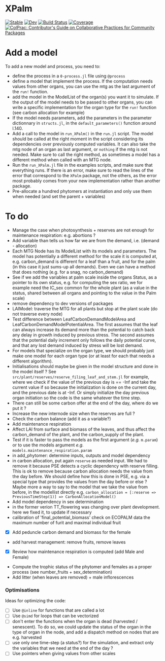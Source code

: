 # XPalm

[![Stable](https://img.shields.io/badge/docs-stable-blue.svg)](https://PalmStudio.github.io/XPalm.jl/stable/)
[![Dev](https://img.shields.io/badge/docs-dev-blue.svg)](https://PalmStudio.github.io/XPalm.jl/dev/)
[![Build Status](https://github.com/PalmStudio/XPalm.jl/actions/workflows/CI.yml/badge.svg?branch=main)](https://github.com/PalmStudio/XPalm.jl/actions/workflows/CI.yml?query=branch%3Amain)
[![Coverage](https://codecov.io/gh/PalmStudio/XPalm.jl/branch/main/graph/badge.svg)](https://codecov.io/gh/PalmStudio/XPalm.jl)
[![ColPrac: Contributor's Guide on Collaborative Practices for Community Packages](https://img.shields.io/badge/ColPrac-Contributor's%20Guide-blueviolet)](https://github.com/SciML/ColPrac)

# Add a model

To add a new model and process, you need to:

- define the process in a `0-process.jl` file using `@process`
- define a model that implement the process. If the computation needs values from other organs, you can use the mtg as the last argument of the `run!` function. 
- add the model in the ModelList of the organ(s) you want it to simulate. If the output of the model needs to be passed to other organs, you can write a specific implementation for the organ type for the `run!` function (see carbon allocation for example)
- If the model needs parameters, add the parameters in the parameter dictionnary in `structs.jl`, in the `default_parameters()` function around l.140.
- Add a call to the model in `run_XPalm()` in the `run.jl` script. The model should be called at the right moment in the script considering its dependencies over previously computed variables. It can also take the mtg node of an organ as last argument, or `nothing` if the mtg is not needed. Make sure to call the right method, as sometimes a model has a different method when called with an MTG node.
- Run the `run_XPalm.jl` file in the examples scripts, and make sure that everything runs. If there is an error, make sure to read the lines of the error that correspond to the `XPalm` package, not the others, as the error most probably comes from your new implementation rather than another package.
- Pre-allocate a hundred phytomers at instantiation and only use them when needed (and set the parent + variables)



# To do

- Manage the case when photosynthesis + reserves are not enough for maintenance respiration: e.g. abortions ? 
- Add variable than tells us how far we are from the demand, i.e. (demand - allocation)
- Each MTG Node has its ModelList with its models and parameters. The model has potentially a different method for the scale it is computed at, e.g. carbon_demand is different for a leaf than a fruit, and for the palm (in this case it just sums-up all demands). Even we can have a method that does nothing (e.g. for a snag, no carbon_demand)
- See if we add the variables at palm scale inside the organs Status, as a pointer to its own status, e.g. for computing the sex ratio, we for example need the IC_sex common for the whole plant (as a value in the status, shared between all organs and pointing to the value in the Palm scale)
- remove dependency to dev versions of packages
- LAIModel: traverse the MTG for all plants but stop at the plant scale (do not traverse every node)
- Test difference between LeafCarbonDemandModelArea and LeafCarbonDemandModelPotentialArea. The first assumes that the leaf can always increase its demand more than the potential to catch back any delay in growth induced by previous stress. The second assumes that the potential daily increment only follows the daily potential curve, and that any lost demand induced by stress will be lost demand.
- For models that specialize on the organ type, we should probably just make one model for each organ type (or at least for each that needs a different algorithm).
- Initialisations should maybe be given in the model structure and done in the model itself ? See `src/plant/reserves/reserve_filing_leaf_and_stem.jl` for example, where we check if the value of the previous day is == -Inf and take the current value if so because the initialization is done on the current day, and the previous date is at -Inf. Or simply initialize the day previous organ initiation so the code is the same whatever the time step.
- There can still be some carbon offer at the end of the day, where do we put it ? 
- Increase the new internode size when the reserves are full ?
- Check the carbon balance (add it as a variable?)
- Add maintenance respiration
- Affect LAI from surface and biomass of the leaves, and thus affect the carbon_demand of the plant, and the carbon_supply of the plant.
- Test if it is faster to pass the models as the first argument (*e.g.* `m.param`) or to use the models argument *e.g.* `models.maintenance_respiration.param` 
- in add_phytomer: determine inputs, outputs and model dependency
- in carbon allocation, put again `reserve` as needed input. We had to remove it because PSE detects a cyclic dependency with reserve filling. This is ok to remove because carbon allocation needs the value from the day before. We should define how this is done in PSE, e.g. via a special type that provides the values from the day before or else ? Maybe more a way to say to the model that we take the value from before, in the modellist directly e.g. `carbon_allocation = [:reserve => PreviousTimeStep(1)] => CarbonAllocationModel()`
- Add model dependency in sex determination
- in the former verion TT_flowering was changing over plant development. here we fixed it, to update if necessary
- calibration of 'final_potential_biomass' check on ECOPALM data the maximum number of furit and maximal individual fruit
- [x] Add peduncle carbon demand and biomass for the female
- add harvest management: remove fruits, remove leaves
- [x] Review how maintenance respiration is computed (add Male and Female)
- Compute the trophic status of the phytomer and females as a proper process (see number_fruits + sex_determination)
- Add litter (when leaves are removed) + male inflorescences


### Optimisations

Ideas for optimizing the code:

- [ ] Use `@inline` for functions that are called a lot
- [ ] Use `@simd` for loops that can be vectorized
- [ ] don't enter the functions when the organ is dead (harvested / senescent). To do so, we could update the status of the organ in the type of organ in the node, and add a dispatch method on nodes that are e.g. harvested
- [ ] use only one time-step (a status?) for the simulation, and extract only the variables that we need at the end of the day ? 
- [ ] Use pointers when giving values from other scales
